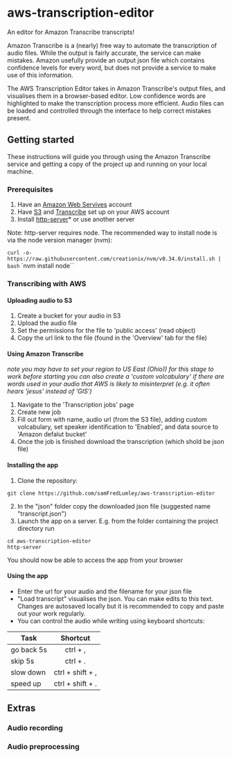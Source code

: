 # aws-transcription-editor

An editor for Amazon Transcribe transcripts!

Amazon Transcribe is a (nearly) free way to automate the transcription of audio files. While the output is fairly accurate, the service can make mistakes. Amazon usefully provide an output json file which contains confidence levels for every word, but does not provide a service to make use of this information. 

The AWS Transcription Editor takes in Amazon Transcribe's output files, and visualises them in a browser-based editor. Low confidence words are highlighted to make the transcription process more efficient. Audio files can be loaded and controlled through the interface to help correct mistakes present.

## Getting started

These instructions will guide you through using the Amazon Transcribe service and getting a copy of the project up and running on your local machine.

### Prerequisites

1. Have an [Amazon Web Servives](https://aws.amazon.com/) account 
2. Have [S3](https://aws.amazon.com/s3/) and [Transcribe](https://aws.amazon.com/transcribe/) set up on your AWS account
3. Install [http-server](https://www.npmjs.com/package/http-server)* or use another server

Note: http-server requires node. The recommended way to install node is via the node version manager (nvm):

`curl -o- https://raw.githubusercontent.com/creationix/nvm/v0.34.0/install.sh | bash`
`nvm install node``

### Transcribing with AWS

#### Uploading audio to S3
1. Create a bucket for your audio in S3
2. Upload the audio file
3. Set the permissions for the file to 'public access' (read object)
4. Copy the url link to the file (found in the 'Overview' tab for the file)

#### Using Amazon Transcribe
*note you may have to set your region to US East (Ohio)) for this stage to work*
*before starting you can also create a 'custom volcabulary' if there are words used in your audio that AWS is likely to misinterpret (e.g. it often hears 'jesus' instead of 'GIS')*
1. Navigate to the 'Transcription jobs' page
2. Create new job
3. Fill out form with name, audio url (from the S3 file), adding custom volcabulary, set speaker identification to 'Enabled', and data source to 'Amazon defalut bucket'
4. Once the job is finished download the transcription (which shold be json file)

#### Installing the app
1. Clone the repository:
```
git clone https://github.com/samFredLumley/aws-transcription-editor
```
2. In the "json" folder copy the downloaded json file (suggested name "transcript.json")
3. Launch the app on a server. E.g. from the folder containing the project directory run
```
cd aws-transcription-editor
http-server
```
You should now be able to access the app from your browser 

#### Using the app
* Enter the url for your audio and the filename for your json file
* "Load transcript" visualises the json. You can make edits to this text. Changes are autosaved locally but it is recommended to copy and paste out your work regularly.
* You can control the audio while writing using keyboard shortcuts:

| Task        | Shortcut           |
| ------------- |:-------------:|
| go back 5s      | ctrl + , |
| skip 5s     | ctrl + .      |
| slow down | ctrl + shift + ,      |
| speed up | ctrl + shift + .      |

## Extras

### Audio recording

### Audio preprocessing
